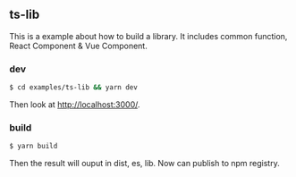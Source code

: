 ## ts-lib

This is a example about how to build a library. It includes common function, React Component & Vue Component.

### dev

```bash
$ cd examples/ts-lib && yarn dev

```

Then look at [http://localhost:3000/](http://localhost:3000/).

### build

```bash
$ yarn build

```

Then the result will ouput in dist, es, lib. Now can publish to npm registry.
